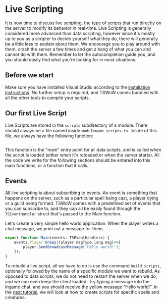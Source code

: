 # Live Scripting

It is now time to discuss live scripting, the type of scripts that run directly on the server to modify its behavior in real-time. Live Scripting is generally considered more advanced than data scripting, however since it's mostly up to you as a scripter to decide yourself what they do, there will generally be a little less to explain about them. We encourage you to play around with them, crash the server a few times and get a hang of what you can and cannot do with them. Remember to let the autocompletion guide you, and you should easily find what you're looking for in most situations.

## Before we start

Make sure you have installed Visual Studio according to the [installation instructions](2_Installation.md). No further setup is required, and TSWoW comes bundled with all the other tools to compile your scripts.

## Our first Live Script

Live Scripts are stored in the `scripts` subdirectory of a module. There should always be a file named inside `modulename_scripts.ts`. Inside of this file, we always have the following function:

```ts
```

This function is the "main" entry point for all data scripts, and is called when the script is loaded (either when it's reloaded or when the server starts). All the code we write for the following sections should be entered into this main functions, or a function that it calls.

## Events

All live scripting is about subscribing to events. An event is something that happens on the server, such as a particular spell being cast, a player dying or a guild being formed. TSWoW comes with a predefined set of events that you can subscribe to, and they can all be easily found through the `TSEventHandler` struct that's passed to the Main function.

Let's create a very simple hello world application: When the player writes a chat message, we print out a message for them.

```ts
export function Main(events: TSEventHandlers) {
    events.Player.OnSay((player,msgType,lang,msg)=>{
        player.SendBroadcastMessage('Hello world!');
    });
}
```

To rebuild a live script, all we have to do is use the command `build scripts`, optionally followed by the name of a specific module we want to rebuild. As opposed to data scripts, we do not need to restart the server when we do, and we can even keep the client loaded. Try typing a message into the ingame chat, and you should receive the yellow message "Hello world!". In the [next tutorial](14_SpellCreature.md), we will look at how to create scripts for specific spells and creatures.